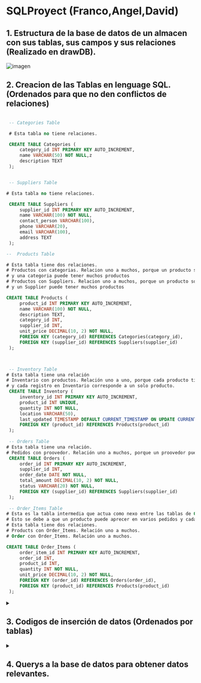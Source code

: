 

# SQLProyect (Franco,Angel,David)

<h2>1. Estructura de la base de datos de un almacen con sus tablas, sus campos y sus relaciones (Realizado en drawDB).</h2>

![imagen](https://github.com/user-attachments/assets/1f3d970d-4e19-4bd1-bb73-30c94c0e014d)


<summary><h2>2. Creacion de las Tablas en lenguage SQL. (Ordenados para que no den conflictos de relaciones)</h2></summary>


  ```sql
  
   -- Categories Table

   # Esta tabla no tiene relaciones.

   CREATE TABLE Categories (
       category_id INT PRIMARY KEY AUTO_INCREMENT,
       name VARCHAR(50) NOT NULL,z
       description TEXT
   );


   -- Suppliers Table

  # Esta tabla no tiene relaciones.

   CREATE TABLE Suppliers (
       supplier_id INT PRIMARY KEY AUTO_INCREMENT,
       name VARCHAR(100) NOT NULL,
       contact_person VARCHAR(100),
       phone VARCHAR(20),
       email VARCHAR(100),
       address TEXT
   );

 --  Products Table

 # Esta tabla tiene dos relaciones.
 # Productos con categorias. Relacion uno a muchos, porque un producto solo puede tener una categoria
 # y una categoria puede tener muchos productos
 # Productos con Suppliers. Relacion uno a muchos, porque un producto solo puede tener un Supplier
 # y un Supplier puede tener muchos productos

 CREATE TABLE Products (
       product_id INT PRIMARY KEY AUTO_INCREMENT,
       name VARCHAR(100) NOT NULL,
       description TEXT,
       category_id INT,
       supplier_id INT,
       unit_price DECIMAL(10, 2) NOT NULL,
       FOREIGN KEY (category_id) REFERENCES Categories(category_id),
       FOREIGN KEY (supplier_id) REFERENCES Suppliers(supplier_id)
   );



   -- Inventory Table
# Esta tabla tiene una relación
# Inventario con productos. Relación uno a uno, porque cada producto tiene solo un registro en la tabla Inventario,
# y cada registro en Inventario corresponde a un solo producto.
   CREATE TABLE Inventory (
       inventory_id INT PRIMARY KEY AUTO_INCREMENT,
       product_id INT UNIQUE,
       quantity INT NOT NULL,
       location VARCHAR(50),
       last_updated TIMESTAMP DEFAULT CURRENT_TIMESTAMP ON UPDATE CURRENT_TIMESTAMP,
       FOREIGN KEY (product_id) REFERENCES Products(product_id)
   );
   
   -- Orders Table
# Esta tabla tiene una relación.
# Pedidos con proovedor. Relación uno a muchos, porque un proovedor puede tener uno o muchos pedidos mientras que un pedido es único de cada proovedor.
   CREATE TABLE Orders (
       order_id INT PRIMARY KEY AUTO_INCREMENT,
       supplier_id INT,
       order_date DATE NOT NULL,
       total_amount DECIMAL(10, 2) NOT NULL,
       status VARCHAR(20) NOT NULL,
       FOREIGN KEY (supplier_id) REFERENCES Suppliers(supplier_id)
   );
   
   -- Order_Items Table
# Esta es la tabla intermedia que actua como nexo entre las tablas de Order y products, ya que el vínculo entre estas tablas es muchos a muchos.
# Esto se debe a que un producto puede aprecer en varios pedidos y cada pedido puede tener muchos productos.
# Esta tabla tiene dos relaciones.
# Products con Order_Items. Relación uno a muchos. 
# Order con Order_Items. Relación uno a muchos. 

CREATE TABLE Order_Items (
       order_item_id INT PRIMARY KEY AUTO_INCREMENT,
       order_id INT,
       product_id INT,
       quantity INT NOT NULL,
       unit_price DECIMAL(10, 2) NOT NULL,
       FOREIGN KEY (order_id) REFERENCES Orders(order_id),
       FOREIGN KEY (product_id) REFERENCES Products(product_id)
   );
 ```


<details>
<summary><h2>3. Codigos de inserción de datos (Ordenados por tablas)</h2></summary>
 
  ```sql
 INSERT INTO Categories (name, description) VALUES
 ('Electronics', 'Devices like phones, laptops, and gadgets'),
 ('Furniture', 'Home and office furniture'),
 ('Clothing', 'Apparel for men, women, and children'),
 ('Food & Beverages', 'Edible items and drinks'),
 ('Sports Equipment', 'Gear and equipment for sports');
 
 INSERT INTO Suppliers (name, contact_person, phone, email, address) VALUES
 ('Tech Supplies Ltd.', 'John Doe', '123-456-7890', 'johndoe@techsupplies.com', '123 Tech Street, Silicon Valley, CA'),
 ('Furniture Co.', 'Jane Smith', '234-567-8901', 'janesmith@furnitureco.com', '456 Wood Avenue, Oak City, TX'),
 ('Fashion Hub', 'Emily White', '345-678-9012', 'emily@fashionhub.com', '789 Style Road, New York, NY'),
 ('Fresh Foods Inc.', 'Michael Brown', '456-789-0123', 'michael@freshfoods.com', '101 Farm Lane, Greenfield, IL'),
 ('Sports World', 'David Green', '567-890-1234', 'david@sportsworld.com', '202 Arena Blvd, Denver, CO');
 
 INSERT INTO Products (name, description, category_id, supplier_id, unit_price) VALUES
 ('iPhone 13', 'Latest model of Apple iPhone', 1, 1, 999.99),
 ('Laptop', 'High performance laptop for gaming and work', 1, 1, 1299.50),
 ('Office Chair', 'Ergonomic office chair with lumbar support', 2, 2, 199.99),
 ('Sofa', '3-seater comfortable sofa for living room', 2, 2, 499.99),
 ('T-shirt', 'Cotton T-shirt for men', 3, 3, 19.99),
 ('Running Shoes', 'Lightweight running shoes', 5, 3, 79.99),
 ('Organic Apples', 'Fresh organic apples, 1kg pack', 4, 4, 4.99),
 ('Orange Juice', '1L fresh orange juice', 4, 4, 3.49),
 ('Basketball', 'Official size basketball', 5, 5, 29.99),
 ('Tennis Racket', 'Professional tennis racket', 5, 5, 149.99);
 
 INSERT INTO Inventory (product_id, quantity, location) VALUES
 (1, 50, 'Warehouse A'),
 (2, 30, 'Warehouse B'),
 (3, 20, 'Warehouse C'),
 (4, 15, 'Warehouse A'),
 (5, 100, 'Warehouse B'),
 (6, 75, 'Warehouse C'),
 (7, 200, 'Warehouse A'),
 (8, 180, 'Warehouse B'),
 (9, 60, 'Warehouse C'),
 (10, 40, 'Warehouse A');
 
 INSERT INTO Orders (supplier_id, order_date, total_amount, status) VALUES
 (1, '2024-09-01', 1999.98, 'Shipped'),
 (2, '2024-09-05', 699.98, 'Pending'),
 (3, '2024-09-10', 999.95, 'Delivered'),
 (4, '2024-09-12', 15.96, 'Processing'),
 (5, '2024-09-15', 299.98, 'Shipped');
 
 INSERT INTO Order_Items (order_id, product_id, quantity, unit_price) VALUES
 (1, 1, 2, 999.99),
 (2, 3, 2, 199.99),
 (3, 5, 5, 19.99),
 (4, 7, 4, 3.99),
 (5, 9, 10, 29.99);
 
 ```
</details>

<details>

<summary> <h2>4. Querys a la base de datos para obtener datos relevantes.</h2></summary>

 <br>
<details>
  <summary>4.1. Productos con una media de precio por unidad mayor a 100.</summary>
 
 ```sql
 SELECT category_id, AVG(unit_price) AS avg_price
 FROM Products
 GROUP BY category_id
 HAVING avg_price > 100;
 ```
</details>

 <details>
  <summary> 4.2.Proovedores con 2 o más productos</summary>
 
 ```sql
   SELECT s.name, COUNT(p.product_id) AS product_count
   FROM Suppliers s
   JOIN Products p ON s.supplier_id = p.supplier_id
   GROUP BY s.name
   HAVING product_count >= 2;
 ```
</details>

<details>
  <summary>4.3.Nombre y precio unidad teniendo en cuenta su id y el precio (en este caso precio mayor que 50 y que el id sea 1) </summary>
 
 ```sql
 SELECT name, unit_price
 FROM Products
 WHERE unit_price > 50 AND category_id = 1;
 ```
</details>
<details>
<summary> 4.4. Cuantos registros hay en el inventario (aunque solo muestra el id del producto,cantidad y localización) teniendo en cuenta que la cantidad es menor que 50</summary>
  
 ```sql
 SELECT product_id, quantity, location
 FROM Inventory
 WHERE quantity < 50;
 ```
   </details>

   <details>
<summary>4.5. Muestra el nombre y el precio por unidad de los 5 productos mas caros.</summary>
     
 ```sql
 SELECT name, unit_price
 FROM Products
 ORDER BY unit_price DESC
 LIMIT 5;
 ```
   </details>
  <details>
<summary> 4.6. Muestra el top 3 proovedores agrupandolo por nombre de proovedor y ordenandolo por ganancia total.</summary>
    
 ```sql
 SELECT s.name, SUM(oi.quantity * oi.unit_price) AS total_revenue
 FROM Suppliers s
 JOIN Products p ON s.supplier_id = p.supplier_id
 JOIN Order_Items oi ON p.product_id = oi.product_id
 GROUP BY s.name
 HAVING total_revenue > 0
 ORDER BY total_revenue DESC
 LIMIT 3;
 
 ```
  </details> 

<details>
<summary>4.7. Muestra el id de los pedidos, el estado y su coste total teniendo en cuenta que su coste total es mayor que 500 y el cual su estado sea Shipped.</summary>   
  
 ```sql
 SELECT o.order_id, o.total_amount, o.status
 FROM Orders o
 WHERE o.total_amount > 500
 HAVING o.status = 'Shipped';
 ```
  </details>
  <details>
<summary>  4.8.Muestrame los 10 primeros registros del nombre de los productos y la cantidad del inventario teniendo en cuenta su relación y que la catidad tiene que ser mayor que 20</summary> 
    
 ```sql
 SELECT p.name, i.quantity
 FROM Products p
 JOIN Inventory i ON p.product_id = i.product_id
 WHERE i.quantity > 20
 LIMIT 10;
 ```
</details>
<details>
<summary>  4.9.Muestra el número total de productos en el inventario. </summary> 
  
 ```sql
 SELECT COUNT(*) AS total_products_in_inventory
 FROM Inventory;
 
 ```
</details>
<details>
<summary>  4.10. Muestra la cantidad de productos, del mismo tipo, que existen en el inventario.</summary> 
  
 ```sql
 SELECT p.name, SUM(i.quantity) AS total_quantity
 FROM Products p
 JOIN Inventory i ON p.product_id = i.product_id
 GROUP BY p.name;
 
 ```
</details>
<details>
<summary>  4.11. Precio medio de cada producto por categorías.</summary> 
  
 ```sql
 SELECT c.name AS category_name, AVG(p.unit_price) AS avg_unit_price
 FROM Products p
 JOIN Categories c ON p.category_id = c.category_id
 GROUP BY c.name;
 
 ```
</details>
<details>
<summary>  4.12. Muestra los productos ofrecidos por cada provedor, ordenándolos de más caros a más baratos. </summary> 
  
 ```sql
 SELECT s.name AS supplier_name, MAX(p.unit_price) AS max_price
 FROM Products p
 JOIN Suppliers s ON p.supplier_id = s.supplier_id
 GROUP BY s.name;
 
 ```
</details>
<details>
<summary>  4.13. Muestra los productos más baratos por cada categoría.</summary> 

 ```sql
 SELECT c.name AS category_name, MIN(p.unit_price) AS min_price
 FROM Products p
 JOIN Categories c ON p.category_id = c.category_id
 GROUP BY c.name;
 
 ```
</details>
<details>

<summary>  4.14. Muestra los tres provedores que más ganacia que generan.</summary> 
 
 ```sql
 SELECT s.name AS supplier_name, SUM(oi.quantity * oi.unit_price) AS total_revenue
 FROM Suppliers s
 JOIN Products p ON s.supplier_id = p.supplier_id
 JOIN Order_Items oi ON p.product_id = oi.product_id
 GROUP BY s.name order by total_revenue desc limit 3;
 ```
</details>
<details>

<summary>  4.15. Muestra el numero totaal de productos agrupados por categoria </summary> 

 ```sql
 SELECT c.name AS category_name, SUM(oi.quantity * oi.unit_price) AS total_revenue
 FROM Products p
 JOIN Categories c ON p.category_id = c.category_id
 JOIN Order_Items oi ON p.product_id = oi.product_id
 GROUP BY c.name;
 ```
</details>

</details>


